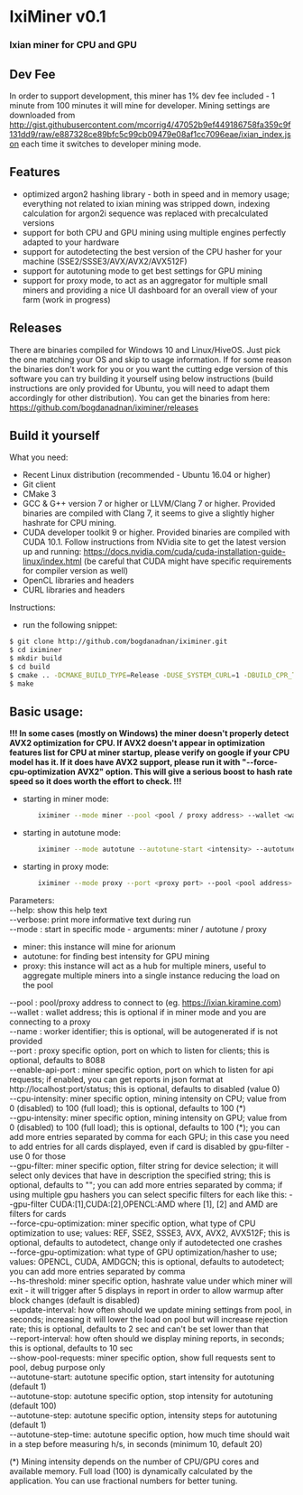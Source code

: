 # IxiMiner v0.1
### Ixian miner for CPU and GPU 

## Dev Fee
In order to support development, this miner has 1% dev fee included - 1 minute from 100 minutes it will mine for developer. Mining settings are downloaded from http://gist.githubusercontent.com/mcorrig4/47052b9ef449186758fa359c9f131dd9/raw/e887328ce89bfc5c99cb09479e08af1cc7096eae/ixian_index.json each time it switches to developer mining mode.  

## Features
- optimized argon2 hashing library - both in speed and in memory usage; everything not related to ixian mining was stripped down, indexing calculation for argon2i sequence was replaced with precalculated versions
- support for both CPU and GPU mining using multiple engines perfectly adapted to your hardware
- support for autodetecting the best version of the CPU hasher for your machine (SSE2/SSSE3/AVX/AVX2/AVX512F)
- support for autotuning mode to get best settings for GPU mining 
- support for proxy mode, to act as an aggregator for multiple small miners and providing a nice UI dashboard for an overall view of your farm (work in progress)

## Releases
There are binaries compiled for Windows 10 and Linux/HiveOS. Just pick the one matching your OS and skip to usage information. If for some reason the binaries don't work for you or you want the cutting edge version of this software you can try building it yourself using below instructions (build instructions are only provided for Ubuntu, you will need to adapt them accordingly for other distribution).
You can get the binaries from here:
https://github.com/bogdanadnan/iximiner/releases

## Build it yourself
What you need:
- Recent Linux distribution (recommended - Ubuntu 16.04 or higher)
- Git client
- CMake 3
- GCC & G++ version 7 or higher or LLVM/Clang 7 or higher. Provided binaries are compiled with Clang 7, it seems to give a slightly higher hashrate for CPU mining.
- CUDA developer toolkit 9 or higher. Provided binaries are compiled with CUDA 10.1. Follow instructions from NVidia site to get the latest version up and running: https://docs.nvidia.com/cuda/cuda-installation-guide-linux/index.html (be careful that CUDA might have specific requirements for compiler version as well)
- OpenCL libraries and headers
- CURL libraries and headers

Instructions:
- run the following snippet:
```sh
$ git clone http://github.com/bogdanadnan/iximiner.git
$ cd iximiner
$ mkdir build
$ cd build
$ cmake .. -DCMAKE_BUILD_TYPE=Release -DUSE_SYSTEM_CURL=1 -DBUILD_CPR_TESTS=0
$ make
```

## Basic usage:  
**!!! In some cases (mostly on Windows) the miner doesn't properly detect AVX2 optimization for CPU. If AVX2 doesn't appear in optimization features list for CPU at miner startup, please verify on google if your CPU model has it. If it does have AVX2 support, please run it with "--force-cpu-optimization AVX2" option. This will give a serious boost to hash rate speed so it does worth the effort to check. !!!**
  
- starting in miner mode:
```sh
       iximiner --mode miner --pool <pool / proxy address> --wallet <wallet address> --name <worker name> --cpu-intensity <intensity> --gpu-intensity <intensity>
```
- starting in autotune mode:
```sh
       iximiner --mode autotune --autotune-start <intensity> --autotune-stop <intensity> --autotune-step <intensity>
```
- starting in proxy mode:
```sh
       iximiner --mode proxy --port <proxy port> --pool <pool address> --wallet <wallet address> --name <proxy name>
```

Parameters:  
--help: show this help text  
--verbose: print more informative text during run  
--mode <mode>: start in specific mode - arguments: miner / autotune / proxy  
* miner: this instance will mine for arionum
* autotune: for finding best intensity for GPU mining
* proxy: this instance will act as a hub for multiple miners, useful to aggregate multiple miners into a single instance reducing the load on the pool
  
--pool <pool address>: pool/proxy address to connect to (eg. https://ixian.kiramine.com)  
--wallet <wallet address>: wallet address; this is optional if in miner mode and you are connecting to a proxy  
--name <worker identifier>: worker identifier; this is optional, will be autogenerated if is not provided  
--port <proxy port>: proxy specific option, port on which to listen for clients; this is optional, defaults to 8088  
--enable-api-port <api port>: miner specific option, port on which to listen for api requests; if enabled, you can get reports in json format at http://localhost:port/status; this is optional, defaults to disabled (value 0)  
--cpu-intensity: miner specific option, mining intensity on CPU; value from 0 (disabled) to 100 (full load); this is optional, defaults to 100 (\*)  
--gpu-intensity: miner specific option, mining intensity on GPU; value from 0 (disabled) to 100 (full load); this is optional, defaults to 100 (\*); you can add more entries separated by comma for each GPU; in this case you need to add entries for all cards displayed, even if card is disabled by gpu-filter - use 0 for those  
--gpu-filter: miner specific option, filter string for device selection; it will select only devices that have in description the specified string; this is optional, defaults to ""; you can add more entries separated by comma; if using multiple gpu hashers you can select specific filters for each like this: --gpu-filter CUDA:[1],CUDA:[2],OPENCL:AMD where [1], [2] and AMD are filters for cards  
--force-cpu-optimization: miner specific option, what type of CPU optimization to use; values: REF, SSE2, SSSE3, AVX, AVX2, AVX512F; this is optional, defaults to autodetect, change only if autodetected one crashes  
--force-gpu-optimization: what type of GPU optimization/hasher to use; values: OPENCL, CUDA, AMDGCN; this is optional, defaults to autodetect; you can add more entries separated by comma  
--hs-threshold: miner specific option, hashrate value under which miner will exit - it will trigger after 5 displays in report in order to allow warmup after block changes (default is disabled)  
--update-interval: how often should we update mining settings from pool, in seconds; increasing it will lower the load on pool but will increase rejection rate; this is optional, defaults to 2 sec and can't be set lower than that  
--report-interval: how often should we display mining reports, in seconds; this is optional, defaults to 10 sec  
--show-pool-requests: miner specific option, show full requests sent to pool, debug purpose only  
--autotune-start: autotune specific option, start intensity for autotuning (default 1)  
--autotune-stop: autotune specific option, stop intensity for autotuning (default 100)  
--autotune-step: autotune specific option, intensity steps for autotuning (default 1)  
--autotune-step-time: autotune specific option, how much time should wait in a step before measuring h/s, in seconds (minimum 10, default 20)  

(\*) Mining intensity depends on the number of CPU/GPU cores and available memory. Full load (100) is dynamically calculated by the application. You can use fractional numbers for better tuning.

